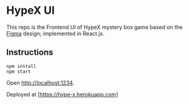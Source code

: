 # HypeX UI

This repo is the Frontend UI of HypeX mystery box game based on the [Figma](https://www.figma.com/proto/hqzmhcJppurneAigoAekkZ/HypeX?node-id=418%3A1864&scaling=scale-down&page-id=418%3A1863&starting-point-node-id=418%3A1864) design; implemented in React.js.

## Instructions

```
npm install
npm start
```
Open [http://localhost:1234](http://localhost:1234).

Deployed at [https://hype-x.herokuapp.com]
